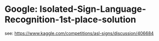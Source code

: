 # Google: Isolated-Sign-Language-Recognition-1st-place-solution

see: https://www.kaggle.com/competitions/asl-signs/discussion/406684
